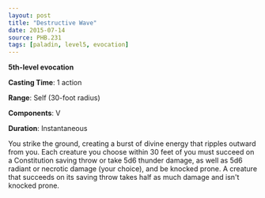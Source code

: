 ```yaml
---
layout: post
title: "Destructive Wave"
date: 2015-07-14
source: PHB.231
tags: [paladin, level5, evocation]
---
```


**5th-level evocation**

**Casting Time**: 1 action

**Range**: Self (30-foot radius)

**Components**: V

**Duration**: Instantaneous

You strike the ground, creating a burst of divine energy that ripples outward from you. Each creature you choose within 30 feet of you must succeed on a Constitution saving throw or take 5d6 thunder damage, as well as 5d6 radiant or necrotic damage (your choice), and be knocked prone. A creature that succeeds on its saving throw takes half as much damage and isn't knocked prone.
